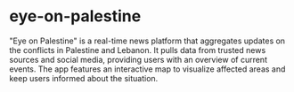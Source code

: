 # eye-on-palestine
"Eye on Palestine" is a real-time news platform that aggregates updates on the conflicts in Palestine and Lebanon. It pulls data from trusted news sources and social media, providing users with an overview of current events. The app features an interactive map to visualize affected areas and keep users informed about the situation.
